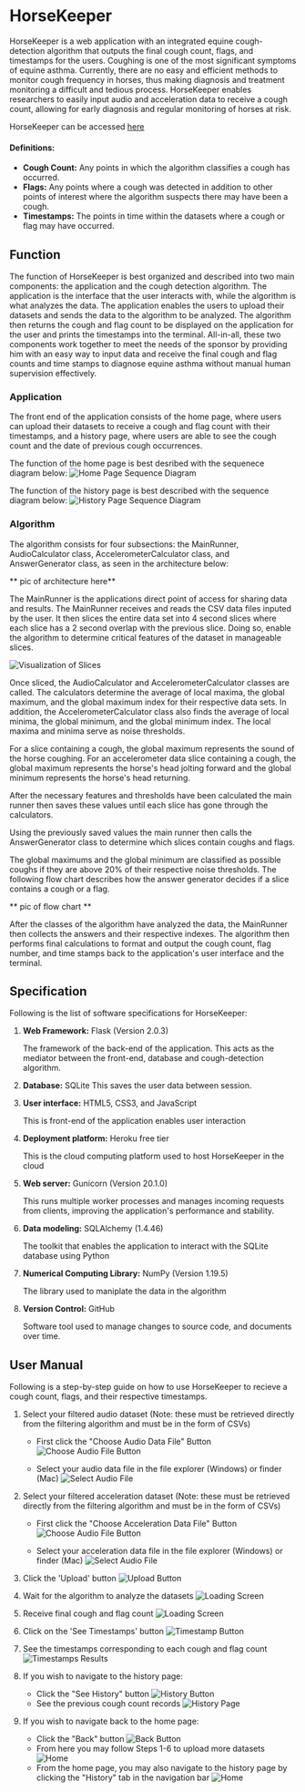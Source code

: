 # HorseKeeper 
HorseKeeper is a web application with an integrated equine cough-detection algorithm that outputs the final cough count, flags, and timestamps for the users. Coughing is one of the most significant symptoms of equine asthma. Currently, there are no easy and efficient methods to monitor cough frequency in horses, thus making diagnosis and treatment monitoring a difficult and tedious process. HorseKeeper enables researchers to easily input audio and acceleration data to receive a cough count, allowing for early diagnosis and regular monitoring of horses at risk.

HorseKeeper can be accessed [here](https://horsekeeper.herokuapp.com/)

#### Definitions:
- **Cough Count:** Any points in which the algorithm classifies a cough has occurred.
- **Flags:** Any points where a cough was detected in addition to other points of interest where the algorithm suspects there may have been a cough.
- **Timestamps:** The points in time within the datasets where a cough or flag may have occurred.

## Function
The function of HorseKeeper is best organized and described into two main components: the application and the cough detection algorithm. The application is the interface that the user interacts with, while the algorithm is what analyzes the data. The application enables the users to upload their datasets and sends the data to the algorithm to be analyzed. The algorithm then returns the cough and flag count to be displayed on the application for the user and prints the timestamps into the terminal. All-in-all, these two components work together to meet the needs of the sponsor by providing him with an easy way to input data and receive the final cough and flag counts and time stamps to diagnose equine asthma without manual human supervision effectively. 

### Application
The front end of the application consists of the home page, where users can upload their datasets to receive a cough and flag count with their timestamps, and a history page, where users are able to see the cough count and the date of previous cough occurrences.

The function of the home page is best desribed with the sequenece diagram below:
![Home Page Sequence Diagram](static/images/readme_imgs/homeSequenceDiagram.png)

The function of the history page is best described with the sequence diagram below:
![History Page Sequence Diagram](static/images/readme_imgs/historySequence.png)

### Algorithm
The algorithm consists for four subsections: the MainRunner, AudioCalculator class, AccelerometerCalculator class, and AnswerGenerator class, as seen in the architecture below:

** pic of architecture here**

The MainRunner is the applications direct point of access for sharing data and results. The MainRunner receives and reads the CSV data files inputed by the user. It then slices the entire data set into 4 second slices where each slice has a 2 second overlap with the previous slice. Doing so, enable the algorithm to determine critical features of the dataset in manageable slices.

![Visualization of Slices](static/images/readme_imgs/slices.png)

Once sliced, the AudioCalculator and AccelerometerCalculator classes are called. The calculators determine the average of local maxima, the global maximum, and the global maximum index for their respective data sets. In addition, the AccelerometerCalculator class also finds the average of local minima, the global minimum, and the global minimum index. The local maxima and minima serve as noise thresholds. 

For a slice containing a cough, the global maximum represents the sound of the horse coughing. For an accelerometer data slice containing a cough, the global maximum represents the horse's head jolting forward and the global minimum represents the horse's head returning. 

After the necessary features and thresholds have been calculated the main runner then saves these values until each slice has gone through the calculators.

Using the previously saved values the main runner then calls the AnswerGenerator class to determine which slices contain coughs and flags.

The global maximums and the global minimum are classified as possible coughs if they are above 20% of their respective noise thresholds. The following flow chart describes how the answer generator decides if a slice contains a cough or a flag.

** pic of flow chart **

After the classes of the algorithm have analyzed the data, the MainRunner then collects the answers and their respective indexes. The algorithm then performs final calculations to format and output the cough count, flag number, and time stamps back to the application's user interface and the terminal. 


## Specification
Following is the list of software specifications for HorseKeeper:


1. **Web Framework:** Flask (Version 2.0.3)
    
    The framework of the back-end of the application. This acts as the mediator between the front-end, database and cough-detection algorithm.

2. **Database:** SQLite
    This saves the user data between session.

3. **User interface:** HTML5, CSS3, and JavaScript 

    This is front-end of the application enables user interaction

4. **Deployment platform:** Heroku free tier

    This is the cloud computing platform used to host HorseKeeper in the cloud

5. **Web server:** Gunicorn (Version 20.1.0)
    
    This runs multiple worker processes and manages incoming requests from clients, improving the application's performance and stability.

6. **Data modeling:** SQLAlchemy (1.4.46)
    
    The toolkit that enables the application to interact with the SQLite database using Python

7. **Numerical Computing Library:** NumPy (Version 1.19.5) 
    
    The library used to maniplate the data in the algorithm

8. **Version Control:** GitHub

    Software tool used to manage changes to source code, and documents over time.

## User Manual
Following is a step-by-step guide on how to use HorseKeeper to recieve a cough count, flags, and their respective timestamps. 

1. Select your filtered audio dataset (Note: these must be retrieved directly from the filtering algorithm and must be in the form of CSVs)
    * First click the "Choose Audio Data File" Button
    ![Choose Audio File Button](static/images/readme_imgs/selectAudioBtn.png)

    * Select your audio data file in the file explorer (Windows) or finder (Mac)
    ![Select Audio File](static/images/readme_imgs/selectAudioData.png)


2. Select your filtered acceleration dataset (Note: these must be retrieved directly from the filtering algorithm and must be in the form of CSVs)

    * First click the "Choose Acceleration Data File" Button
    ![Choose Audio File Button](static/images/readme_imgs/selectAccBtn.png)

    * Select your acceleration data file in the file explorer (Windows) or finder (Mac)
    ![Select Audio File](static/images/readme_imgs/selectAccData.png)

3. Click the 'Upload' button
![Upload Button](static/images/readme_imgs/uploadDataBtn.png)

4. Wait for the algorithm to analyze the datasets
![Loading Screen](static/images/readme_imgs/loadingScreen.png)

5. Receive final cough and flag count
![Loading Screen](static/images/readme_imgs/coughFlagCount.png)

6. Click on the 'See Timestamps' button 
![Timestamp Button](static/images/readme_imgs/timestampBtn.png)

7. See the timestamps corresponding to each cough and flag count
![Timestamps Results](static/images/readme_imgs/timestamps.png)

8. If you wish to navigate to the history page: 
    * Click the "See History" button
![History Button](static/images/readme_imgs/historyBtn.png)
    * See the previous cough count records
![History Page](static/images/readme_imgs/historyPage.png)
9. If you wish to navigate back to the home page:
    * Click the "Back" button
![Back Button](static/images/readme_imgs/backBtn.png)
    * From here you may follow Steps 1-6 to upload more datasets
![Home](static/images/readme_imgs/home.png)
    * From the home page, you may also navigate to the history page by clicking the "History" tab in the navigation bar
![Home](static/images/readme_imgs/historyNavBar.png)